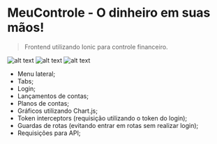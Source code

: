 # MeuControle - O dinheiro em suas mãos!
> Frontend utilizando Ionic para controle financeiro.
> 
![alt text](https://i.ibb.co/WvJnpvQ/Whats-App-Image-2021-05-15-at-12-15-19.jpg)
![alt text](https://i.ibb.co/qNrxRbL/Whats-App-Image-2021-05-15-at-12-20-41.jpg)
![alt text](https://i.ibb.co/rmZLzsK/Whats-App-Image-2021-05-15-at-12-17-08.jpg)


- Menu lateral;
- Tabs;
- Login;
- Lançamentos de contas;
- Planos de contas;
- Gráficos utilizando Chart.js;
- Token interceptors (requisição utilizando o token do login);
- Guardas de rotas (evitando entrar em rotas sem realizar login);
- Requisições para API;

